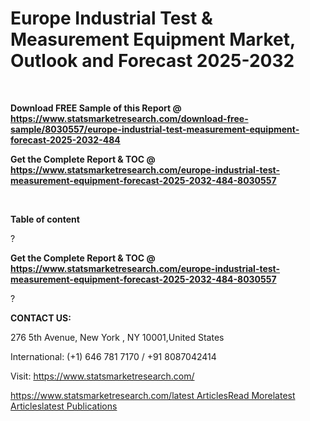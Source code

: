 <h1>Europe Industrial Test & Measurement Equipment Market, Outlook and Forecast 2025-2032</h1><br/><p><strong>Download FREE Sample of this Report @ <a href="https://www.statsmarketresearch.com/download-free-sample/8030557/europe-industrial-test-measurement-equipment-forecast-2025-2032-484">https://www.statsmarketresearch.com/download-free-sample/8030557/europe-industrial-test-measurement-equipment-forecast-2025-2032-484</a></strong></p>
 
 
 
 <div><b>Get the Complete Report & TOC @ <a href="https://www.statsmarketresearch.com/europe-industrial-test-measurement-equipment-forecast-2025-2032-484-8030557">https://www.statsmarketresearch.com/europe-industrial-test-measurement-equipment-forecast-2025-2032-484-8030557</a></b></div>
 
 
 
 <p><br />
 
 <b>Table of content</b></p>
 
 
 
 <p>? </p>
 
 
 
 <div><b>Get the Complete Report & TOC @ <a href="https://www.statsmarketresearch.com/europe-industrial-test-measurement-equipment-forecast-2025-2032-484-8030557">https://www.statsmarketresearch.com/europe-industrial-test-measurement-equipment-forecast-2025-2032-484-8030557</a></b></div>
 
 
 
 <p>? </p>
 
 
 
 <p><b>CONTACT US:</b><br />
 
 276 5th Avenue, New York , NY 10001,United States<br />
 
 International: (+1) 646 781 7170 / +91 8087042414<br />
 
 Visit: <a href="https://www.statsmarketresearch.com/">https://www.statsmarketresearch.com/</a><br />
 
 <a href="https://gyeongbokgung.com">https://www.statsmarketresearch.com/</a><a href="https://hallyeomaritime.com">latest Articles</a><a href="https://jingwansa.com">Read More</a><a href="https://nguoiviet.jp/">latest Articles</a><a href="https://www.intelmarketresearch.com/">latest Publications</a></p>